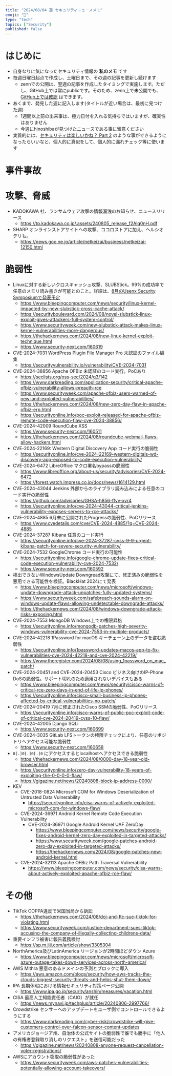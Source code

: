 ```yaml
---
title: "2024/08/04 週 セキュリティニュースメモ"
emoji: "🔖"
type: "tech"
topics: ["Security"]
published: false
---
```


# はじめに
* 自身なりに気になったセキュリティ情報の **私のメモ** です
* 毎週日曜日起点で作成し、土曜日まで、その週の記事を更新し続けます
    * zennでの公開は、翌週の記事を作成したタイミングで実施します。ただし、GitHub上では常にpublicです。そのため、zenn上で未公開でも、[GitHub上では確認](https://github.com/hinoshiba/zenn.dev/tree/main/articles) はできます。
* あくまで、発見した週に記入します(タイトルが近い場合は、最初に見つけた週)
    * 1週間以上前の出来事は、極力日付を入れる気持ちではいますが、確実性はありません
    * 今週にhinoshibaが見つけたニュースである事に留意ください
* 実質的には、[セキュリティは楽しいかね？ Part 2](https://negi.hatenablog.com/) のような事ができるようになったらいいなと、個人的に真似をして、個人的に漏れチェック等に使います

# 事件事故

# 攻撃、脅威

* KADOKAWA 社、ランサムウェア攻撃の情報漏洩のお知らせ、ニュースリリース
    * https://tp.kadokawa.co.jp/.assets/240805_release_f2Alq0nH.pdf
* SHARP オンラインストアサイトへの攻撃、ココロストアに加え、ヘルシオデリも。
    * https://news.goo.ne.jp/article/netkeizai/business/netkeizai-12150.html

# 脆弱性

* Linuxに対する新しいクロスキャッシュ攻撃、SLUBStick。99%の成功率で任意のメモリ読み書きが可能とのこと。詳細は、[8月のUsenx Security Symposiumで発表予定](https://www.usenix.org/conference/usenixsecurity24/presentation/maar-slubstick)
    * https://www.bleepingcomputer.com/news/security/linux-kernel-impacted-by-new-slubstick-cross-cache-attack/
    * https://securityboulevard.com/2024/08/novel-slubstick-linux-exploit-gives-attackers-full-system-control/
    * https://www.securityweek.com/new-slubstick-attack-makes-linux-kernel-vulnerabilities-more-dangerous/
    * https://thehackernews.com/2024/08/new-linux-kernel-exploit-technique.html
    * https://www.security-next.com/160619
* CVE-2024-7031 WordPress Plugin File Manager Pro 未認証のファイル編集
    * https://securityvulnerability.io/vulnerability/CVE-2024-7031
* CVE-2024-38856 Apache OFBiz 未認証のコード実行。PoCあり
    * https://seclists.org/oss-sec/2024/q3/142
    * https://www.darkreading.com/application-security/critical-apache-ofbiz-vulnerability-allows-preauth-rce
    * https://www.securityweek.com/apache-ofbiz-users-warned-of-new-and-exploited-vulnerabilities/
    * https://thehackernews.com/2024/08/new-zero-day-flaw-in-apache-ofbiz-erp.html
    * https://securityonline.info/poc-exploit-released-for-apache-ofbiz-remote-code-execution-flaw-cve-2024-38856/
* CVE-2024-42009 RoundCube XSS
    * https://www.security-next.com/160511
    * https://thehackernews.com/2024/08/roundcube-webmail-flaws-allow-hackers.html
* CVE-2024-22169: Western Digital Discovery App コード実行の脆弱性
    * https://securityonline.info/cve-2024-22169-western-digitals-wd-discovery-app-exposed-to-code-execution-vulnerability/
* CVE-2024-6472 LibreOffice マクロ署名bypassの脆弱性
    * https://www.libreoffice.org/about-us/security/advisories/CVE-2024-6472
    * https://forest.watch.impress.co.jp/docs/news/1614129.html
* CVE-2024-43044 Jenkins 外部からのライブラリ読み込みによる任意のコード実行の脆弱性
    * https://github.com/advisories/GHSA-h856-ffvv-xvr4
    * https://securityonline.info/cve-2024-43044-critical-jenkins-vulnerability-exposes-servers-to-rce-attacks/
* CVE-2024-4885 6月末に公開されたProgressの脆弱性、PoCリリース
    * https://www.cvedetails.com/cve/CVE-2024-4885/?q=CVE-2024-4885
* CVE-2024-37287 Kibana 任意のコード実行
    * https://securityonline.info/cve-2024-37287-cvss-9-9-urgent-kibana-patch-for-severe-security-vulnerability/
* CVE-2024-7532 GoogleChrome コード実行の可能性
    * https://securityonline.info/google-chrome-update-fixes-critical-code-execution-vulnerability-cve-2024-7532/
    * https://www.security-next.com/160592
* 検出できないWindowsUpdate Downgread攻撃にて、修正済みの脆弱性を悪用できる可能性を検証。BlackHat 2024にて発表
    * https://www.bleepingcomputer.com/news/microsoft/windows-update-downgrade-attack-unpatches-fully-updated-systems/
    * https://www.securityweek.com/safebreach-sounds-alarm-on-windows-update-flaws-allowing-undetectable-downgrade-attacks/
    * https://thehackernews.com/2024/08/windows-downgrade-attack-risks-exposing.html
* CVE-2024-7553 MongoDB Windows上での権限昇格
    * https://securityonline.info/mongodb-patches-high-severity-windows-vulnerability-cve-2024-7553-in-multiple-products/
* CVE-2024-42218 1Password for macOS キーチェーン上のデータを盗む脆弱性
    * https://securityonline.info/1password-updates-macos-app-to-fix-vulnerabilities-cve-2024-42218-and-cve-2024-42219/
    * https://www.theregister.com/2024/08/08/using_1password_on_mac_patch/
* CVE-2024-20451 and CVE-2024-20453 Cisco ビジネス向けのIP-Phone DoSの脆弱性。サポート切れのため適用されないデバイスもある
    * https://www.bleepingcomputer.com/news/security/cisco-warns-of-critical-rce-zero-days-in-end-of-life-ip-phones/
    * https://securityonline.info/cisco-small-business-ip-phones-affected-by-critical-vulnerabilities-no-patch/
* CVE-2024-20419 7月に修正されたCisco SSMの脆弱性、PoCリリース
    * https://securityonline.info/cisco-warns-of-public-poc-exploit-code-of-critical-cve-2024-20419-cvss-10-flaw/
* CVE-2024-42005 Django SQLi
    * https://www.security-next.com/160699
* CVE-2024-3035 GitLab LFSトークンの権限チェックにより、任意のリポジトリへアクセス可能な脆弱性
    * https://www.security-next.com/160658
* `0[.]0[.]0[.]0` にアクセスするとlocalhostへアクセスできる脆弱性
    * https://thehackernews.com/2024/08/0000-day-18-year-old-browser.html
    * https://securityonline.info/zero-day-vulnerability-18-years-of-exploiting-the-0-0-0-0-flaw/
    * https://gigazine.net/news/20240808-block-ip-address-0000/
* KEV
    * CVE-2018-0824 Microsoft COM for Windows Deserialization of Untrusted Data Vulnerability
        * https://securityonline.info/cisa-warns-of-actively-exploited-microsoft-com-for-windows-flaw/
    * CVE-2024-36971 Android Kernel Remote Code Execution Vulnerability
        * CVE-2024-36971 Google Android Kernel UAF ZeroDay
            * https://www.bleepingcomputer.com/news/security/google-fixes-android-kernel-zero-day-exploited-in-targeted-attacks/
            * https://www.securityweek.com/google-patches-android-zero-day-exploited-in-targeted-attacks/
            * https://thehackernews.com/2024/08/google-patches-new-android-kernel.html
    * CVE-2024-32113 Apache OFBiz Path Traversal Vulnerability
        * https://www.bleepingcomputer.com/news/security/cisa-warns-about-actively-exploited-apache-ofbiz-rce-flaw/

# その他

* TikTok COPPA違反で米国当局から訴訟
    * https://thehackernews.com/2024/08/doj-and-ftc-sue-tiktok-for-violating.html
    * https://www.securityweek.com/justice-department-sues-tiktok-accusing-the-company-of-illegally-collecting-childrens-data/
* 重要インフラ被害に報告義務検討
    * https://sp.m.jiji.com/article/show/3305304
* NorthAmerica及びLatinAmerica リージョンが2時間ほどダウン Azure
    * https://www.bleepingcomputer.com/news/microsoft/microsoft-azure-outage-takes-down-services-across-north-america/
* AWS Mithra 悪意のあるドメインの予測とブロックに導入
    * https://aws.amazon.com/blogs/security/how-aws-tracks-the-clouds-biggest-security-threats-and-helps-shut-them-down/
* IPA 長期休暇における情報セキュリティ対策ページ公開
    * https://www.ipa.go.jp/security/anshin/measures/vacation.html
* CISA 最高人工知能責任者（CAIO）が就任
    * https://news.mynavi.jp/techplus/article/20240806-2997766/
* Crowdstrike センサーへのアップデートをユーザ側でコントロールできるようにする
    * https://www.darkreading.com/cyber-risk/crowdstrike-will-give-customers-control-over-falcon-sensor-content-updates
* アメリカジョージア州、自治体の公式サイトの脆弱性で誰でも勝手に「他人の有権者登録取り消しのリクエスト」を送信可能だった
    * https://gigazine.net/news/20240808-anyone-request-cancellation-voter-registrations/
* AWSにアカウント窃取の脆弱性があった
    * https://www.securityweek.com/aws-patches-vulnerabilities-potentially-allowing-account-takeovers/
